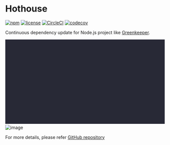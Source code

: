 # Hothouse

[![npm](https://img.shields.io/npm/v/hothouse.svg)](https://www.npmjs.com/package/hothouse)
[![license](https://img.shields.io/github/license/Leko/hothouse.svg)](https://opensource.org/licenses/MIT)
[![CircleCI](https://circleci.com/gh/Leko/hothouse.svg?style=svg)](https://circleci.com/gh/Leko/hothouse)
[![codecov](https://codecov.io/gh/Leko/hothouse/branch/master/graph/badge.svg)](https://codecov.io/gh/Leko/hothouse)

Continuous dependency update for Node.js project like [Greenkeeper](https://greenkeeper.io/).

![demo](./docs/demo.svg)
![image](https://user-images.githubusercontent.com/1424963/42268316-23121072-7fb6-11e8-8238-6a97ea7c3779.png)

For more details, please refer [GitHub repository](https://github.com/Leko/hothouse)
